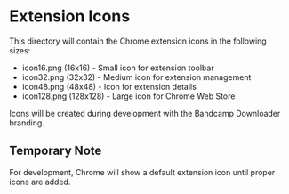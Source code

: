 # Extension Icons

This directory will contain the Chrome extension icons in the following sizes:

- icon16.png (16x16) - Small icon for extension toolbar
- icon32.png (32x32) - Medium icon for extension management
- icon48.png (48x48) - Icon for extension details
- icon128.png (128x128) - Large icon for Chrome Web Store

Icons will be created during development with the Bandcamp Downloader branding.

## Temporary Note
For development, Chrome will show a default extension icon until proper icons are added.

